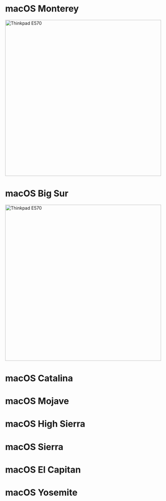 <h1 align="left"> macOS Monterey </h1>
<p align="left">
  <img src="https://github.com/yusfklncc/macOS-Images-for-Hackintosh/blob/main/macOS/macOS%20Monterey.png" alt="Thinkpad E570" width="500">
</p>

<h1 align="left"> macOS Big Sur </h1>
<p align="left">
  <img src="https://github.com/yusfklncc/macOS-Images-for-Hackintosh/blob/main/macOS/macOS%20Big%20Sur.png" alt="Thinkpad E570" width="500">
</p>

<h1 align="left"> macOS Catalina </h1>

<h1 align="left"> macOS Mojave </h1>

<h1 align="left"> macOS High Sierra </h1>

<h1 align="left"> macOS Sierra </h1>

<h1 align="left"> macOS El Capitan </h1>

<h1 align="left"> macOS Yosemite </h1>
